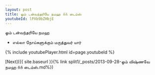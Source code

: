 ```yaml
---
layout: post
title: ஓம் டன்வந்தரியே நமஹ ௧௧ டைம்ஸ்
youtubeId: lPXb9bZHbjE
---
```

 
 
 ஓம் டன்வந்தரியே நமஹ  
 
 -  எல்லா நோய்களுக்கும் மருத்துவர் யார் 
 
  
 
  
 
 
 
 
 
 


{% include youtubePlayer.html id=page.youtubeId %}
 
[Next]({{ site.baseurl }}{% link  split1/_posts/2013-09-28-ஓம் விஷ்ணவே நமஹ ௧௧ டைம்ஸ்.md%})
 
